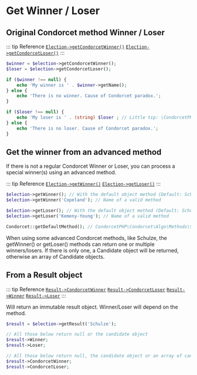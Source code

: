 # Get Winner / Loser

## Original Condorcet method Winner / Loser

::: tip Reference
[`Election->getCondorcetWinner()`](/api-reference/Election%20Class/Election--getCondorcetWinner) 
[`Election->getCondorcetLoser()`](/api-reference/Election%20Class/Election--getCondorcetLoser)
:::
```php
$winner = $election->getCondorcetWinner();
$loser = $election->getCondorcetLoser();

if ($winner !== null) {
    echo 'My winner is ' . $winner->getName();
} else {
    echo 'There is no winner. Cause of Condorcet paradox.';
}

if ($loser !== null) {
    echo 'My loser is ' . (string) $loser ; // Little tip: \CondorcetPHP\Condorcet\Candidate implements the __toString() magic method.
} else {
    echo 'There is no loser. Cause of Condorcet paradox.';
}
```


## Get the winner from an advanced method

If there is not a regular Condorcet Winner or Loser, you can process a special winner(s) using an advanced method.

::: tip Reference
[`Election->getWinner()`](/api-reference/Election%20Class/Election--getWinner) 
[`Election->getLoser()`](/api-reference/Election%20Class/Election--getLoser)
:::
```php
$election->getWinner(); // With the default object method (Default: Schulze Winning)
$election->getWinner('Copeland'); // Name of a valid method

$election->getLoser(); // With the default object method (Default: Schulze Winning)
$election->getLoser('Kemeny-Young'); // Name of a valid method

Condorcet::getDefaultMethod(); // CondorcetPHP\Condorcet\Algo\Methods\Schulze\SchulzeWinning
```

When using some advanced Condorcet methods, like Schulze, the getWinner() or getLoser() methods can return one or multiple winners/losers. If there is only one, a Candidate object will be returned, otherwise an array of Candidate objects.


## From a Result object

::: tip Reference
[`Result->CondorcetWinner`](/api-reference/Result%20Class/Result--CondorcetWinner) 
[`Result->CondorcetLoser`](/api-reference/Result%20Class/Result--CondorcetLoser) 
[`Result->Winner`](/api-reference/Result%20Class/Result--Winner) 
[`Result->Loser`](/api-reference/Result%20Class/Result--Loser)
:::

Will return an immutable result object. Winner/Loser will depend on the method.
```php
$result = $election->getResult('Schulze');

// All those below return null or the candidate object
$result->Winner;
$result->Loser;

// All those below return null, the candidate object or an array of candidates objects
$result->CondorcetWinner;
$result->CondorcetLoser;
```